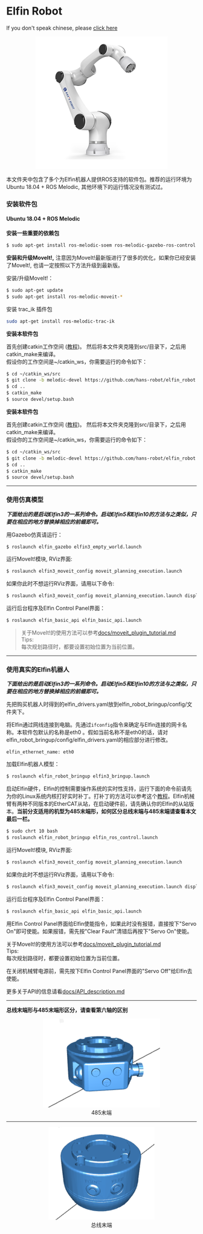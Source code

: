 Elfin Robot
======

If you don't speak chinese, please [click here](./README_english.md)

<p align="center">
  <img src="docs/images/elfin.png" />
</p>


本文件夹中包含了多个为Elfin机器人提供ROS支持的软件包。推荐的运行环境为 Ubuntu 18.04 + ROS Melodic, 其他环境下的运行情况没有测试过。

### 安装软件包

#### Ubuntu 18.04 + ROS Melodic

**安装一些重要的依赖包**
```sh
$ sudo apt-get install ros-melodic-soem ros-melodic-gazebo-ros-control ros-melodic-ros-control ros-melodic-ros-controllers
```
**安装和升级MoveIt!,** 注意因为MoveIt!最新版进行了很多的优化，如果你已经安装了MoveIt!, 也请一定按照以下方法升级到最新版。

安装/升级MoveIt!：
```sh
$ sudo apt-get update
$ sudo apt-get install ros-melodic-moveit-*
```

安装 trac_ik 插件包
```sh
sudo apt-get install ros-melodic-trac-ik
```

**安装本软件包**

首先创建catkin工作空间 ([教程](http://wiki.ros.org/catkin/Tutorials))。 然后将本文件夹克隆到src/目录下，之后用catkin_make来编译。  
假设你的工作空间是~/catkin_ws，你需要运行的命令如下：
```sh
$ cd ~/catkin_ws/src
$ git clone -b melodic-devel https://github.com/hans-robot/elfin_robot.git
$ cd ..
$ catkin_make
$ source devel/setup.bash
```


**安装本软件包**

首先创建catkin工作空间 ([教程](http://wiki.ros.org/catkin/Tutorials))。 然后将本文件夹克隆到src/目录下，之后用catkin_make来编译。  
假设你的工作空间是~/catkin_ws，你需要运行的命令如下：
```sh
$ cd ~/catkin_ws/src
$ git clone -b melodic-devel https://github.com/hans-robot/elfin_robot.git
$ cd ..
$ catkin_make
$ source devel/setup.bash
```

---

### 使用仿真模型

***下面给出的是启动Elfin3的一系列命令。启动Elfin5和Elfin10的方法与之类似，只要在相应的地方替换掉相应的前缀即可。***

用Gazebo仿真请运行：
```sh
$ roslaunch elfin_gazebo elfin3_empty_world.launch
```

运行MoveIt!模块, RViz界面:
```sh
$ roslaunch elfin3_moveit_config moveit_planning_execution.launch
```
如果你此时不想运行RViz界面，请用以下命令:
```sh
$ roslaunch elfin3_moveit_config moveit_planning_execution.launch display:=false
```

运行后台程序及Elfin Control Panel界面：
```sh
$ roslaunch elfin_basic_api elfin_basic_api.launch
```

> 关于MoveIt!的使用方法可以参考[docs/moveit_plugin_tutorial.md](docs/moveit_plugin_tutorial.md)  
Tips:  
每次规划路径时，都要设置初始位置为当前位置。

---

### 使用真实的Elfin机器人

***下面给出的是启动Elfin3的一系列命令。启动Elfin5和Elfin10的方法与之类似，只要在相应的地方替换掉相应的前缀即可。***

先把购买机器人时得到的elfin_drivers.yaml放到elfin_robot_bringup/config/文件夹下。

将Elfin通过网线连接到电脑。先通过`ifconfig`指令来确定与Elfin连接的网卡名称。本软件包默认的名称是eth0 。假如当前名称不是eth0的话，请对elfin_robot_bringup/config/elfin_drivers.yaml的相应部分进行修改。
```
elfin_ethernet_name: eth0
```

加载Elfin机器人模型：
```sh
$ roslaunch elfin_robot_bringup elfin3_bringup.launch
```
启动Elfin硬件，Elfin的控制需要操作系统的实时性支持，运行下面的命令前请先为你的Linux系统内核打好实时补丁。打补丁的方法可以参考这个[教程](http://www.jianshu.com/p/8787e45a9e01)。Elfin机械臂有两种不同版本的EtherCAT从站，在启动硬件前，请先确认你的Elfin的从站版本。**当前分支适用的机型为485末端形，如何区分总线末端与485末端请查看本文最后一栏。**
```sh
$ sudo chrt 10 bash
$ roslaunch elfin_robot_bringup elfin_ros_control.launch
```

运行MoveIt!模块, RViz界面:
```sh
$ roslaunch elfin3_moveit_config moveit_planning_execution.launch
```
如果你此时不想运行RViz界面，请用以下命令:
```sh
$ roslaunch elfin3_moveit_config moveit_planning_execution.launch display:=false
```

运行后台程序及Elfin Control Panel界面：
```sh
$ roslaunch elfin_basic_api elfin_basic_api.launch
```

用Elfin Control Panel界面给Elfin使能指令，如果此时没有报错，直接按下"Servo On"即可使能。如果报错，需先按"Clear Fault"清错后再按下"Servo On"使能。

关于MoveIt!的使用方法可以参考[docs/moveit_plugin_tutorial.md](docs/moveit_plugin_tutorial.md)  
Tips:  
每次规划路径时，都要设置初始位置为当前位置。

在关闭机械臂电源前，需先按下Elfin Control Panel界面的"Servo Off"给Elfin去使能。

更多关于API的信息请看[docs/API_description.md](docs/API_description.md)

---
**总线末端形与485末端形区分，请查看第六轴的区别**

<p align="center">
  <img src="docs/images/485_END.png" />
  <br>
  485末端
</p>

---

<p align="center">
  <img src="docs/images/ethercat_END.png" />
  <br>
  总线末端
</p>
